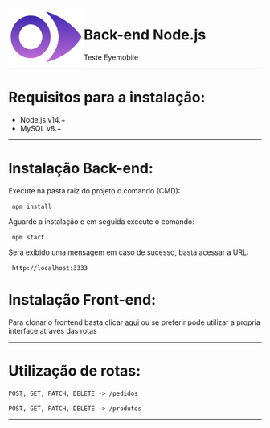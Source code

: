 <img src="https://github.com/GLaveli/eyemobile/blob/main/gitAssets/eyemobile.fw.png" width="150px" height="120px" align="left"/>

# Back-end Node.js
Teste Eyemobile

------------------------------------------
# Requisitos para a instalação:

* Node.js v14.+
* MySQL v8.+

------------------------------------------

# Instalação Back-end:

Execute na pasta raiz do projeto o comando (CMD):
```
 npm install
```

Aguarde a instalação e em seguida execute o comando:
```
 npm start
```
Será exibido uma mensagem em caso de sucesso, basta acessar a URL: 
```
 http://localhost:3333
```

# Instalação Front-end:

Para clonar o frontend basta clicar [aqui](https://github.com/GLaveli/eyemobile-frontend) ou se preferir pode utilizar a propria interface através das rotas

------------------------------------------
# Utilização de rotas:

```
POST, GET, PATCH, DELETE -> /pedidos
```

```
POST, GET, PATCH, DELETE -> /produtos
```
------------------------------------------
